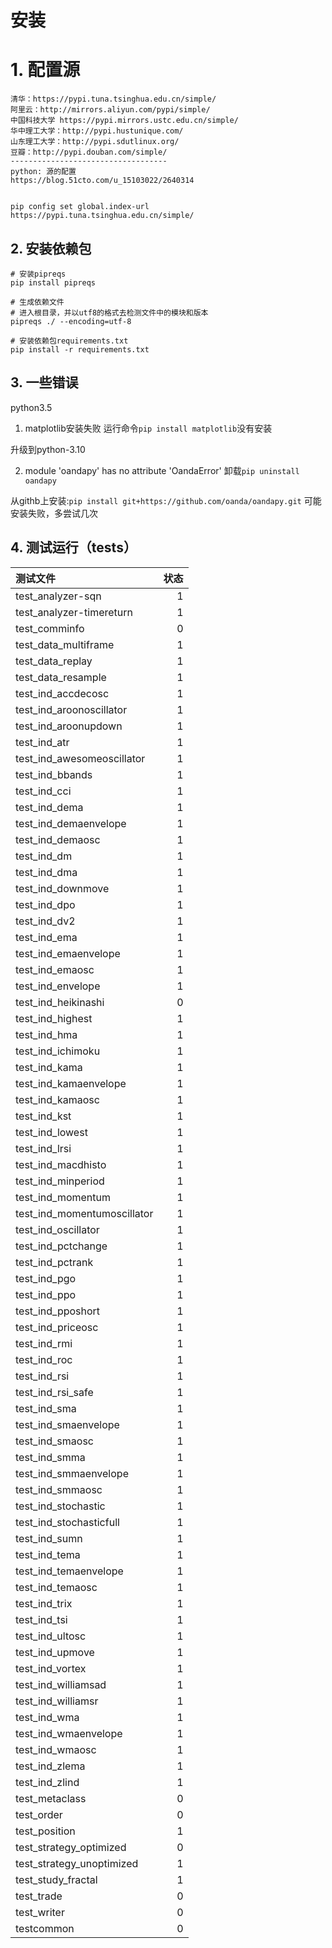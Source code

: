 # 安装

# 1. 配置源
```
清华：https://pypi.tuna.tsinghua.edu.cn/simple/
阿里云：http://mirrors.aliyun.com/pypi/simple/
中国科技大学 https://pypi.mirrors.ustc.edu.cn/simple/
华中理工大学：http://pypi.hustunique.com/
山东理工大学：http://pypi.sdutlinux.org/
豆瓣：http://pypi.douban.com/simple/
-----------------------------------
python: 源的配置
https://blog.51cto.com/u_15103022/2640314


pip config set global.index-url https://pypi.tuna.tsinghua.edu.cn/simple/
```

## 2. 安装依赖包
```
# 安装pipreqs
pip install pipreqs

# 生成依赖文件
# 进入根目录，并以utf8的格式去检测文件中的模块和版本
pipreqs ./ --encoding=utf-8

# 安装依赖包requirements.txt
pip install -r requirements.txt
```

## 3. 一些错误
python3.5
1. matplotlib安装失败
运行命令`pip install matplotlib`没有安装

升级到python-3.10

2. module 'oandapy' has no attribute 'OandaError'
卸载`pip uninstall oandapy`

从githb上安装:`pip install git+https://github.com/oanda/oandapy.git`
可能安装失败，多尝试几次

## 4. 测试运行（tests）
| 测试文件 | 状态 |
| :-----| ----: |
| test_analyzer-sqn | 1 |
| test_analyzer-timereturn | 1 |
| test_comminfo | 0 |
| test_data_multiframe | 1 |
| test_data_replay | 1 |
| test_data_resample | 1 |
| test_ind_accdecosc | 1 |
| test_ind_aroonoscillator | 1 |
| test_ind_aroonupdown | 1 |
| test_ind_atr | 1 |
| test_ind_awesomeoscillator | 1 |
| test_ind_bbands | 1 |
| test_ind_cci | 1 |
| test_ind_dema | 1 |
| test_ind_demaenvelope | 1 |
| test_ind_demaosc | 1 |
| test_ind_dm | 1 |
| test_ind_dma | 1 |
| test_ind_downmove | 1 |
| test_ind_dpo | 1 |
| test_ind_dv2 | 1 |
| test_ind_ema | 1 |
| test_ind_emaenvelope | 1 |
| test_ind_emaosc | 1 |
| test_ind_envelope | 1 |
| test_ind_heikinashi | 0 |
| test_ind_highest | 1 |
| test_ind_hma | 1 |
| test_ind_ichimoku | 1 |
| test_ind_kama | 1 |
| test_ind_kamaenvelope | 1 |
| test_ind_kamaosc | 1 |
| test_ind_kst | 1 |
| test_ind_lowest | 1 |
| test_ind_lrsi | 1 |
| test_ind_macdhisto | 1 |
| test_ind_minperiod | 1 |
| test_ind_momentum | 1 |
| test_ind_momentumoscillator | 1 |
| test_ind_oscillator | 1 |
| test_ind_pctchange | 1 |
| test_ind_pctrank | 1 |
| test_ind_pgo | 1 |
| test_ind_ppo | 1 |
| test_ind_pposhort | 1 |
| test_ind_priceosc | 1 |
| test_ind_rmi | 1 |
| test_ind_roc | 1 |
| test_ind_rsi | 1 |
| test_ind_rsi_safe | 1 |
| test_ind_sma | 1 |
| test_ind_smaenvelope | 1 |
| test_ind_smaosc | 1 |
| test_ind_smma | 1 |
| test_ind_smmaenvelope | 1 |
| test_ind_smmaosc | 1 |
| test_ind_stochastic | 1 |
| test_ind_stochasticfull | 1 |
| test_ind_sumn | 1 |
| test_ind_tema | 1 |
| test_ind_temaenvelope | 1 |
| test_ind_temaosc | 1 |
| test_ind_trix | 1 |
| test_ind_tsi | 1 |
| test_ind_ultosc | 1 |
| test_ind_upmove | 1 |
| test_ind_vortex | 1 |
| test_ind_williamsad | 1 |
| test_ind_williamsr | 1 |
| test_ind_wma | 1 |
| test_ind_wmaenvelope | 1 |
| test_ind_wmaosc | 1 |
| test_ind_zlema | 1 |
| test_ind_zlind | 1 |
| test_metaclass | 0 |
| test_order | 0 |
| test_position | 1 |
| test_strategy_optimized | 0 |
| test_strategy_unoptimized | 1 |
| test_study_fractal | 1 |
| test_trade | 0 |
| test_writer | 0 |
| testcommon | 0 |